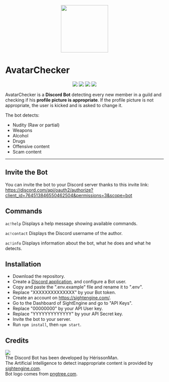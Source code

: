 <p align="center">
    <a href="https://github.com/HerissonMan-TMP/AvatarChecker"><img src="https://i.imgur.com/eDRC7nN.png" width="150"></a>
</p>

# AvatarChecker

<p align="center">
    <a href="https://github.com/HerissonMan-TMP/AvatarChecker"><img src="https://img.shields.io/github/v/release/HerissonMan-TMP/AvatarChecker"></a>
    <a href="https://github.com/HerissonMan-TMP/AvatarChecker"><img src="https://img.shields.io/github/license/HerissonMan-TMP/AvatarChecker"></a>
    <a href="https://github.com/HerissonMan-TMP/AvatarChecker"><img src="https://img.shields.io/maintenance/yes/2020"></a>
    <a href="https://github.com/HerissonMan-TMP/AvatarChecker"><img src="https://img.shields.io/github/downloads/HerissonMan-TMP/AvatarChecker/total"></a>
</p>

AvatarChecker is a **Discord Bot** detecting every new member in a guild and checking if his **profile picture is appropriate**. If the profile picture is not appropriate, the user is kicked and is asked to change it.

The bot detects:
- Nudity (Raw or partial)
- Weapons
- Alcohol
- Drugs
- Offensive content
- Scam content

---

## Invite the Bot
You can invite the bot to your Discord server thanks to this invite link:
<br>
https://discord.com/api/oauth2/authorize?client_id=764513846550462504&permissions=3&scope=bot

## Commands
`ac!help` Displays a help message showing available commands.

`ac!contact` Displays the Discord username of the author.

`ac!info` Displays information about the bot, what he does and what he detects.



## Installation
- Download the repository.
- Create a [Discord application](https://discord.com/developers/applications), and configure a Bot user.
- Copy and paste the ".env.example" file and rename it to ".env".
- Replace "XXXXXXXXXXXXXX" by your Bot token.
- Create an account on https://sightengine.com/.
- Go to the Dashboard of SightEngine and go to "API Keys".
- Replace "00000000" by your API User key.
- Replace "YYYYYYYYYYYYY" by your API Secret key.
- Invite the bot to your server.
- Run `npm install`, then `npm start`.

## Credits
[![](http://ForTheBadge.com/images/badges/built-by-developers.svg)](https://github.com/HerissonMan-TMP)
<br>
The Discord Bot has been developed by HérissonMan.
<br>
The Artificial Intelligence to detect inappropriate content is provided by [sightengine.com](https://sightengine.com/).
<br>
Bot logo comes from [pngtree.com](https://pngtree.com).
